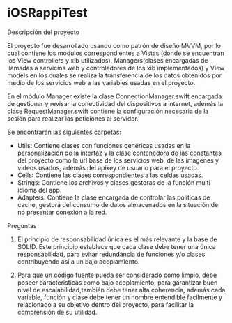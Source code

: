 # iOSRappiTest

Descripción del proyecto

El proyecto fue desarrollado usando como patrón de diseño MVVM, por lo cual contiene los módulos correspondientes a Vistas (donde se encuentran los View controllers y xib utilizados), Managers(clases encargadas de llamadas a servicios web y controladores de los xib implementados) y View models en los cuales se realiza la transferencia de los datos obtenidos por medio de los servicios web a las variables usadas en el proyecto.

En el módulo Manager existe la clase ConnectionManager.swift encargada de gestionar y revisar la conectividad del dispositivos a internet, además la clase RequestManager.swift contiene la configuración necesaria de la sesión para realizar las peticiones al servidor.

Se encontrarán las siguientes carpetas: 
  - Utils: Contiene clases con funciones genéricas usadas en la personalización de la interfaz y la clase contenedora de las constantes del proyecto como la url base de los servicios web, de las imagenes y videos usados, además del apikey de usuario para el proyecto.
  - Cells: Contiene las clases correspondientes a las celdas usadas.
  - Strings: Contiene los archivos y clases gestoras de la función multi idioma del app.
  - Adapters: Contiene la clase encargada de controlar las políticas de cache, gestorá del consumo de datos almacenados en la situación de no presentar conexión a la red.

Preguntas

1. El principio de responsabilidad única es el más relevante y la base de SOLID. Este principio establece que cada clase debe tener una única responsabilidad, para evitar redundancia de funciones y/o clases, contribuyendo así a un bajo acoplamiento.

2. Para que un código fuente pueda ser considerado como limpio, debe poseer caracteristicas como bajo acoplamiento, para garantizar buen nivel de escalabilidad,también debe tener alta coherencia, además cada variable, función y clase debe tener un nombre entendible facilmente y relacionado a su objetivo dentro del proyecto, para facilitar la comprensión de su utilidad.
